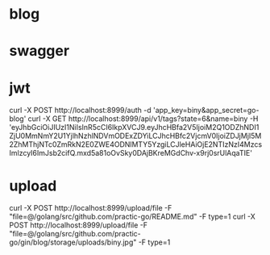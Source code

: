 # blog

# swagger
<!-- 
    internal/routers/api/v1 为API接口写入注解
    $ swag init 命令生成swagger文档
    启动服务,访问 http://localhost:8999/swagger/index.html 
-->


# jwt
curl -X POST http://localhost:8999/auth -d 'app_key=biny&app_secret=go-blog'
curl -X GET http://localhost:8999/api/v1/tags?state=6&name=biny -H 'eyJhbGciOiJIUzI1NiIsInR5cCI6IkpXVCJ9.eyJhcHBfa2V5IjoiM2Q1ODZhNDI1ZjU0MmNmY2U1YjlhNzhlNDVmODExZDYiLCJhcHBfc2VjcmV0IjoiZDJjMjI5M2ZhMThjNTc0ZmRkN2E0ZWE4ODNlMTY5YzgiLCJleHAiOjE2NTIzNzI4MzcsImlzcyI6ImJsb2cifQ.mxd5a81oOvSky0DAjBKreMGdChv-x9rj0srUlAqaTIE'

# upload
curl -X POST http://localhost:8999/upload/file -F "file=@/golang/src/github.com/practic-go/README.md" -F type=1
curl -X POST http://localhost:8999/upload/file -F "file=@/golang/src/github.com/practic-go/gin/blog/storage/uploads/biny.jpg" -F type=1